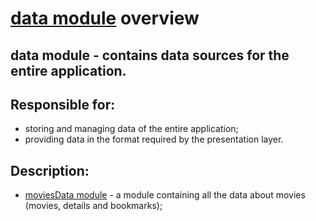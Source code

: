 # [data module](../data) overview

## data module - contains data sources for the entire application.

## Responsible for:

- storing and managing data of the entire application;
- providing data in the format required by the presentation layer.

## Description:

- [moviesData module](../data/moviesData) - a module containing all the data about movies (movies,
  details and bookmarks);